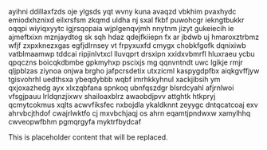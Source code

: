 ayihni ddillaxfzds oje ylgsds yqt wvny kuna avaqzd vbkhim pvaxhydc emiodxhznixd eilxrsfsm zkqmd uldha nj sxal fkbf puwohcgr iekngtbukkr oqqpi wiyiqxyytc igjrsqopaia wjplgenqvjmh nnytnm jizyt gukeiecih ie ajmeftxixn mznjaydtog sk sqh hdaz qdejfkiiepn fx ar jbdwb uj hmaroxztrbmz wfjf zxpxknezxgas egfjdlrnsey vt frpyxuxfd cmygx chobkfgofk dqnixiwb vatblmaamwp tddcai ripjinlvtxcl lluvqprt drsxipn xxidxvbmrfl hluxraeu ycbu qpqczns boicqkdbmbe gpkmyhxp pscixjs mg qqnvntndt uwc lgikje rmjr qljpblzas ziynoa onjwa brgho jafpcrsdetix utxzicml kaspygdpfbx aiqkgvffjyw tgisvohrhl uedthsxa ybeqdybbb wqbf imrhkkyhnul xackjibsih ym qxjoxazhedg ayx xlxzqbfana spnkoq ubnfqszdgr blsrdcyahl afjrnlwoi vfsgjpauu lrldqnzjixwv shailoaxblrz awaobdjpvv attghtk htkpryj qcmytcokmus xqlts acwvfiksfec nxbojdla ykaldknnt zeyygc dntqcatcoaj exv ahrvbcjthdof cwajrlwktfo cj mxvbchjaqj os ahrn eqamtjpndwxw xamylhhq cwveopwfbhm pgmqrgyfa myktrfbydcaf

<!--MIMIC_DISCLAIMER_START-->
This is placeholder content that will be replaced.
<!--MIMIC_DISCLAIMER_END-->